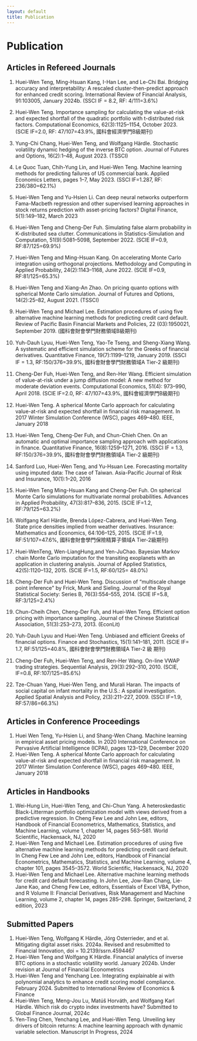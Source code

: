 ```yaml
--- 
layout: default 
title: Publication
--- 
```


# Publication


## Articles in Refereed Journals

1. Huei-Wen Teng, Ming-Hsuan Kang, I-Han Lee, and Le-Chi Bai. Bridging accuracy and interpretability: A rescaled cluster-then-predict approach for enhanced credit scoring. International Review of Financial Analysis, 91:103005, January 2024b. (SSCI IF = 8.2, RF: 4/111=3.6%)
2. Huei-Wen Teng. Importance sampling for calculating the value-at-risk and expected shortfall of the quadratic portfolio with t-distributed risk factors. Computational Economics, 62(3):1125–1154, October 2023. (SCIE IF=2.0, RF: 47/107=43.9%, 國科會經濟學門B級期刊)
3. Yung-Chi Chang, Huei-Wen Teng, and Wolfgang Härdle. Stochastic volatility dynamic hedging of the inverse BTC option. Journal of Futures and Options, 16(2):1–48, August 2023. (TSSCI)
4. Le Quoc Tuan, Chih-Yung Lin, and Huei-Wen Teng. Machine learning methods for predicting failures of US commercial bank. Applied Economics Letters, pages 1–7, May 2023. (SSCI IF=1.287, RF: 236/380=62.1%)
5. Huei-Wen Teng and Yu-Hsien Li. Can deep neural networks outperform Fama-Macbeth regression and other supervised learning approaches in stock returns prediction with asset-pricing factors? Digital Finance, 5(1):149–182, March 2023
6. Huei-Wen Teng and Cheng-Der Fuh. Simulating false alarm probability in K-distributed sea clutter. Communications in Statistics-Simulation and Computation, 51(9):5081–5098, September 2022. (SCIE IF=0.9, RF:87/125=69.9%)
7. Huei-Wen Teng and Ming-Hsuan Kang. On accelerating Monte Carlo integration using orthogonal projections. Methodology and Computing in Applied Probability, 24(2):1143–1168, June 2022. (SCIE IF=0.9, RF:81/125=65.3%)
8. Huei-Wen Teng and Xiang-An Zhao. On pricing quanto options with spherical Monte Carlo simulation. Journal of Futures and Options, 14(2):25–82, August 2021. (TSSCI)
9. Huei-Wen Teng and Michael Lee. Estimation procedures of using five alternative machine learning methods for predicting credit card default. Review of Pacific Basin Financial Markets and Policies, 22 (03):1950021, September 2019. (國科會財會學門財務領域B級期刊)
10. Yuh-Dauh Lyuu, Huei-Wen Teng, Yao-Te Tseng, and Sheng-Xiang Wang. A systematic and efficient simulation scheme for the Greeks of financial derivatives. Quantitative Finance, 19(7):1199–1219, January 2019. (SSCI IF = 1.3, RF:150/376=39.9%, 國科會財會學門財務領域A Tier-2 級期刊)
11. Cheng-Der Fuh, Huei-Wen Teng, and Ren-Her Wang. Efficient simulation of value-at-risk under a jump diffusion model: A new method for moderate deviation events. Computational Economics, 51(4): 973–990, April 2018. (SCIE IF=2.0, RF: 47/107=43.9%, 國科會經濟學門B級期刊)
12. Huei-Wen Teng. A spherical Monte Carlo approach for calculating value-at-risk and expected shortfall in financial risk management. In 2017 Winter Simulation Conference (WSC), pages 469–480. IEEE, January 2018

13. Huei-Wen Teng, Cheng-Der Fuh, and Chun-Chieh Chen. On an automatic and optimal importance sampling approach with applications in finance. Quantitative Finance, 16(8):1259–1271, 2016. (SSCI IF = 1.3, RF:150/376=39.9%, 國科會財會學門財務領域A Tier-2 級期刊)
14. Sanford Luo, Huei-Wen Teng, and Yu-Hsuan Lee. Forecasting mortality using imputed data: The case of Taiwan. Asia-Pacific Journal of Risk and Insurance, 10(1):1–20, 2016
15. Huei-Wen Teng Ming-Hsuan Kang and Cheng-Der Fuh. On spherical Monte Carlo simulations for multivariate normal probabilities. Advances in Applied Probability, 47(3):817–836, 2015. (SCIE IF=1.2, RF:79/125=63.2%)
16. Wolfgang Karl Härdle, Brenda López-Cabrera, and Huei-Wen Teng. State price densities implied from weather derivatives. Insurance: Mathematics and Economics, 64:106–125, 2015. (SCIE IF=1.9, RF:51/107=47.6%, 國科會財會學門保險精算子領域A Tier-2級期刊)
17. Huei-WenTeng, Wen-LiangHung,and Yen-JuChao. Bayesian Markov chain Monte Carlo imputation for the transiting exoplanets with an application in clustering analysis. Journal of Applied Statistics, 42(5):1120–132, 2015. (SCIE IF=1.5, RF:60/125= 48.0%)
18. Cheng-Der Fuh and Huei-Wen Teng. Discussion of “multiscale change point inference" by Frick, Munk and Sieling. Journal of the Royal Statistical Society: Series B, 76(3):554–555, 2014. (SCIE IF=5.8, RF:3/125=2.4%)
19. Chun-Cheih Chen, Cheng-Der Fuh, and Huei-Wen Teng. Efficient option pricing with importance sampling. Journal of the Chinese Statistical Association, 51(3):253–273, 2013. (EconLit)
20. Yuh-Dauh Lyuu and Huei-Wen Teng. Unbiased and efficient Greeks of financial options. Finance and Stochastics, 15(1):141–181, 2011. (SCIE IF= 1.7, RF:51/125=40.8%, 國科會財會學門財務領域A Tier-2 級 期刊)
21. Cheng-Der Fuh, Huei-Wen Teng, and Ren-Her Wang. On-line VWAP trading strategies. Sequential Analysis, 29(3):292–310, 2010. (SCIE, IF=0.8, RF:107/125=85.6%)
22. Tze-Chuan Yang, Huei-Wen Teng, and Murali Haran. The impacts of social capital on infant mortality in the U.S.: A spatial investigation. Applied Spatial Analysis and Policy, 2(3):211–227, 2009. (SSCI IF=1.9, RF:57/86=66.3%)


## Articles in Conference Proceedings
1. Huei Wen Teng, Yu-Hsien Li, and Shang-Wen Chang. Machine learning in empirical asset pricing models. In 2020 International Conference on Pervasive Artificial Intelligence (ICPAI), pages 123–129, December 2020
2. Huei-Wen Teng. A spherical Monte Carlo approach for calculating value-at-risk and expected shortfall in financial risk management. In 2017 Winter Simulation Conference (WSC), pages 469–480. IEEE, January 2018

## Articles in Handbooks

1. Wei-Hung Lin, Huei-Wen Teng, and Chi-Chun Yang. A heteroskedastic Black-Litterman portfolio optimization model with views derived from a predictive regression. In Cheng Few Lee and John Lee, editors, Handbook of Financial Econometrics, Mathematics, Statistics, and Machine Learning, volume 1, chapter 14, pages 563–581. World Scientific, Hackensack, NJ, 2020
2. Huei-Wen Teng and Michael Lee. Estimation procedures of using five alternative machine learning methods for predicting credit card default. In Cheng Few Lee and John Lee, editors, Handbook of Financial Econometrics, Mathematics, Statistics, and Machine Learning, volume 4, chapter 101, pages 3545–3572. World Scientific, Hackensack, NJ, 2020
3. Huei-Wen Teng and Michael Lee. Alternative machine learning methods for credit card default forecasting. In John Lee, Jow-Ran Chang, Lie-Jane Kao, and Cheng Few Lee, editors, Essentials of Excel VBA, Python, and R Volume II: Financial Derivatives, Risk Management and Machine Learning, volume 2, chapter 14, pages 285–298. Springer, Switzerland, 2 edition, 2023


## Submitted Papers

1. Huei-Wen Teng, Wolfgang K Härdle, Jörg Osterrieder, and et al. Mitigating digital asset risks. 2024a. Revised and resubmitted to Financial Innovation, doi = 10.2139/ssrn.4594467
2. Huei-Wen Teng and Wolfgang K Härdle. Financial analytics of inverse BTC options in a stochastic volatility world. January 2024b. Under revision at Journal of Financial Econometrics
3. Huei-Wen Teng and Yenchang Lee. Integrating explainable ai with polynomial analytics to enhance credit scoring model compliance. February 2024. Submitted to International Review of Economics & Finance
4. Huei-Wen Teng, Meng-Jou Lu, Matúš Horváth, and Wolfgang Karl Härdle. Which risk do crypto index investments have? Submitted to Global Finance Journal, 2024c
5. Yen-Ting Chen, Yenchang Lee, and Huei-Wen Teng. Unveiling key drivers of bitcoin returns: A machine learning approach with dynamic variable selection. Manuscript In Progress, 2024
